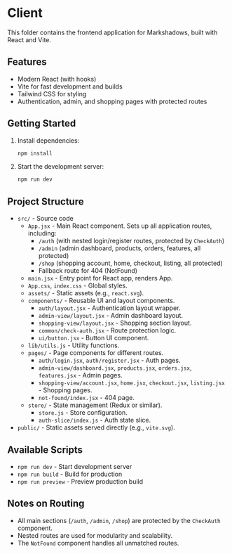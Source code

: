 # Client

This folder contains the frontend application for Markshadows, built with React and Vite.

## Features
- Modern React (with hooks)
- Vite for fast development and builds
- Tailwind CSS for styling
- Authentication, admin, and shopping pages with protected routes

## Getting Started
1. Install dependencies:
   ```sh
   npm install
   ```
2. Start the development server:
   ```sh
   npm run dev
   ```

## Project Structure
- `src/` - Source code
  - `App.jsx` - Main React component. Sets up all application routes, including:
    - `/auth` (with nested login/register routes, protected by `CheckAuth`)
    - `/admin` (admin dashboard, products, orders, features, all protected)
    - `/shop` (shopping account, home, checkout, listing, all protected)
    - Fallback route for 404 (NotFound)
  - `main.jsx` - Entry point for React app, renders App.
  - `App.css`, `index.css` - Global styles.
  - `assets/` - Static assets (e.g., `react.svg`).
  - `components/` - Reusable UI and layout components.
    - `auth/layout.jsx` - Authentication layout wrapper.
    - `admin-view/layout.jsx` - Admin dashboard layout.
    - `shopping-view/layout.jsx` - Shopping section layout.
    - `common/check-auth.jsx` - Route protection logic.
    - `ui/button.jsx` - Button UI component.
  - `lib/utils.js` - Utility functions.
  - `pages/` - Page components for different routes.
    - `auth/login.jsx`, `auth/register.jsx` - Auth pages.
    - `admin-view/dashboard.jsx`, `products.jsx`, `orders.jsx`, `features.jsx` - Admin pages.
    - `shopping-view/account.jsx`, `home.jsx`, `checkout.jsx`, `listing.jsx` - Shopping pages.
    - `not-found/index.jsx` - 404 page.
  - `store/` - State management (Redux or similar).
    - `store.js` - Store configuration.
    - `auth-slice/index.js` - Auth state slice.
- `public/` - Static assets served directly (e.g., `vite.svg`).

## Available Scripts
- `npm run dev` - Start development server
- `npm run build` - Build for production
- `npm run preview` - Preview production build

## Notes on Routing
- All main sections (`/auth`, `/admin`, `/shop`) are protected by the `CheckAuth` component.
- Nested routes are used for modularity and scalability.
- The `NotFound` component handles all unmatched routes.
